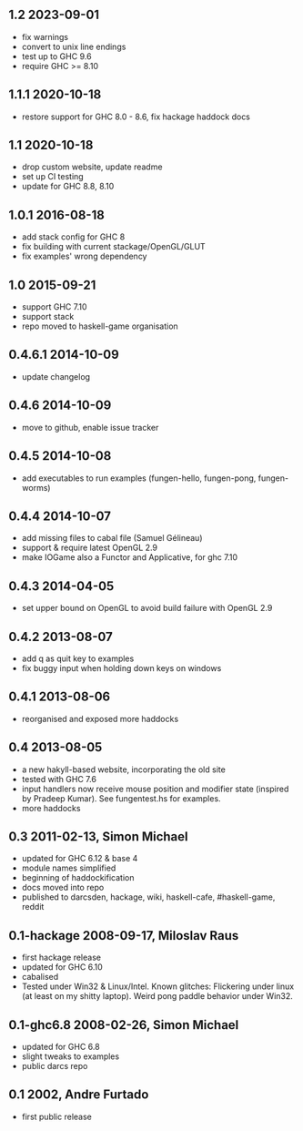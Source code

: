 ## 1.2 2023-09-01

* fix warnings
* convert to unix line endings
* test up to GHC 9.6
* require GHC >= 8.10

## 1.1.1 2020-10-18

* restore support for GHC 8.0 - 8.6, fix hackage haddock docs

## 1.1 2020-10-18

* drop custom website, update readme
* set up CI testing
* update for GHC 8.8, 8.10

## 1.0.1 2016-08-18

* add stack config for GHC 8
* fix building with current stackage/OpenGL/GLUT
* fix examples' wrong dependency

## 1.0 2015-09-21

* support GHC 7.10
* support stack
* repo moved to haskell-game organisation

## 0.4.6.1 2014-10-09

* update changelog

## 0.4.6 2014-10-09

* move to github, enable issue tracker

## 0.4.5 2014-10-08

* add executables to run examples (fungen-hello, fungen-pong, fungen-worms)

## 0.4.4 2014-10-07

* add missing files to cabal file (Samuel Gélineau)
* support & require latest OpenGL 2.9
* make IOGame also a Functor and Applicative, for ghc 7.10

## 0.4.3 2014-04-05

* set upper bound on OpenGL to avoid build failure with OpenGL 2.9

## 0.4.2 2013-08-07

* add q as quit key to examples
* fix buggy input when holding down keys on windows

## 0.4.1 2013-08-06

* reorganised and exposed more haddocks

## 0.4 2013-08-05

* a new hakyll-based website, incorporating the old site
* tested with GHC 7.6
* input handlers now receive mouse position and modifier state
  (inspired by Pradeep Kumar).  See fungentest.hs for examples.
* more haddocks

## 0.3 2011-02-13, Simon Michael

* updated for GHC 6.12 & base 4
* module names simplified
* beginning of haddockification
* docs moved into repo
* published to darcsden, hackage, wiki, haskell-cafe, #haskell-game, reddit

## 0.1-hackage 2008-09-17, Miloslav Raus

* first hackage release
* updated for GHC 6.10
* cabalised
* Tested under Win32 & Linux/Intel. Known glitches: Flickering under linux
  (at least on my shitty laptop). Weird pong paddle behavior under Win32.

## 0.1-ghc6.8 2008-02-26, Simon Michael

* updated for GHC 6.8
* slight tweaks to examples
* public darcs repo

## 0.1 2002, Andre Furtado

* first public release
